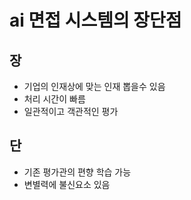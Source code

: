 # ai 면접 시스템의 장단점
## 장
 - 기업의 인재상에 맞는 인재 뽑을수 있음
 - 처리 시간이 빠름
 - 일관적이고 객관적인 평가
## 단
 - 기존 평가관의 편향 학습 가능
 - 변별력에 불신요소 있음